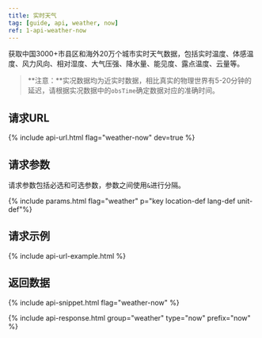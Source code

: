 ```yaml
---
title: 实时天气
tag: [guide, api, weather, now]
ref: 1-api-weather-now
---
```


获取中国3000+市县区和海外20万个城市实时天气数据，包括实时温度、体感温度、风力风向、相对湿度、大气压强、降水量、能见度、露点温度、云量等。

> **注意：**实况数据均为近实时数据，相比真实的物理世界有5-20分钟的延迟，请根据实况数据中的`obsTime`确定数据对应的准确时间。

## 请求URL

{% include api-url.html flag="weather-now" dev=true %}

## 请求参数

请求参数包括必选和可选参数，参数之间使用`&`进行分隔。

{% include params.html flag="weather" p="key location-def lang-def unit-def"%}

## 请求示例

{% include api-url-example.html %}

## 返回数据

{% include api-snippet.html flag="weather-now" %}

{% include api-response.html group="weather" type="now" prefix="now" %}